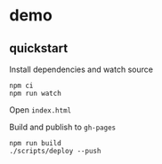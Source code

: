 # demo

## quickstart

Install dependencies and watch source

```
npm ci
npm run watch
```

Open `index.html`

Build and publish to `gh-pages`

```
npm run build
./scripts/deploy --push
```